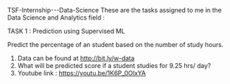 TSF-Internship---Data-Science
These are the tasks assigned to me in the Data Science and Analytics field :

TASK 1 : Prediction using Supervised ML

Predict the percentage of an student based on the number of study hours.

1. Data can be found at http://bit.ly/w-data
2. What will be predicted score if a student studies for 9.25 hrs/ day?
3. Youtube link : https://youtu.be/1K6P_0OlxYA
